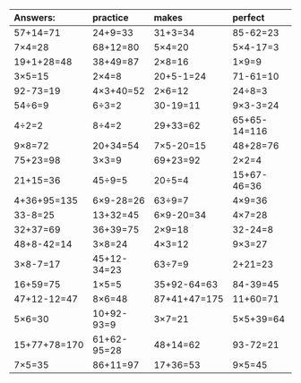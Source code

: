 | Answers: | practice | makes | perfect | ! |
| :--- | :--- | :--- | :--- | :--- |
| 57+14=71 | 24+9=33 | 31+3=34 | 85-62=23 | 16÷4=4 | 
| 7×4=28 | 68+12=80 | 5×4=20 | 5×4-17=3 | 16÷8=2 | 
| 19+1+28=48 | 38+49=87 | 2×8=16 | 1×9=9 | 9×6-27=27 | 
| 3×5=15 | 2×4=8 | 20+5-1=24 | 71-61=10 | 7×9=63 | 
| 92-73=19 | 4×3+40=52 | 2×6=12 | 24÷8=3 | 42+41=83 | 
| 54÷6=9 | 6÷3=2 | 30-19=11 | 9×3-3=24 | 9×6=54 | 
| 4÷2=2 | 8÷4=2 | 29+33=62 | 65+65-14=116 | 2×3=6 | 
| 9×8=72 | 20+34=54 | 7×5-20=15 | 48+28=76 | 37+11=48 | 
| 75+23=98 | 3×3=9 | 69+23=92 | 2×2=4 | 8×9=72 | 
| 21+15=36 | 45÷9=5 | 20÷5=4 | 15+67-46=36 | 38+67-94=11 | 
| 4+36+95=135 | 6×9-28=26 | 63÷9=7 | 4×9=36 | 9×3-25=2 | 
| 33-8=25 | 13+32=45 | 6×9-20=34 | 4×7=28 | 94+20+20=134 | 
| 32+37=69 | 36+39=75 | 2×9=18 | 32-24=8 | 48+42-18=72 | 
| 48+8-42=14 | 3×8=24 | 4×3=12 | 9×3=27 | 72÷8=9 | 
| 3×8-7=17 | 45+12-34=23 | 63÷7=9 | 2+21=23 | 4×8=32 | 
| 16+59=75 | 1×5=5 | 35+92-64=63 | 84-39=45 | 7×3=21 | 
| 47+12-12=47 | 8×6=48 | 87+41+47=175 | 11+60=71 | 2×4+33=41 | 
| 5×6=30 | 10+92-93=9 | 3×7=21 | 5×5+39=64 | 58-23=35 | 
| 15+77+78=170 | 61+62-95=28 | 48+14=62 | 93-72=21 | 89+7=96 | 
| 7×5=35 | 86+11=97 | 17+36=53 | 9×5=45 | 6×3+50=68 | 
